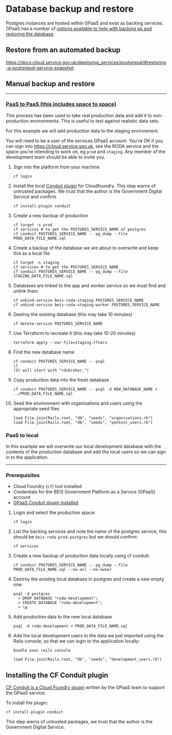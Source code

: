 # Database backup and restore

Postgres instances are hosted within GPaaS and exist as backing services.
GPaaS has a number of [options available to help with backing up and restoring the database](https://docs.cloud.service.gov.uk/deploying_services/postgresql/#postgresql-maintenance-amp-backups).

## Restore from an automated backup

https://docs.cloud.service.gov.uk/deploying_services/postgresql/#restoring-a-postgresql-service-snapshot

## Manual backup and restore

---

### [PaaS to PaaS (this includes space to space)](https://docs.cloud.service.gov.uk/deploying_services/postgresql/#paas-to-paas)

This process has been used to take real production data and add it to non-production environments. This is useful to test against realistic data sets.

For this example we will add production data to the staging environment.

You will need to be a user of the services GPaaS account. You're OK if you can sign into https://cloud.service.gov.uk, see the RODA service and the space you're intending to work on, eg `prod` and `staging`. Any member of the development team should be able to invite you.

1. Sign into the platform from your machine
   ```
   cf login
   ```
1. Install the local [Conduit plugin](https://github.com/alphagov/paas-cf-conduit) for Cloudfoundry. This step warns of untrusted packages. We trust that the author is the Government Digital Service and confirm
   ```
   cf install-plugin conduit
   ```
1. Create a new backup of production
   ```
   cf target -s prod
   cf services # to get the POSTGRES_SERVICE_NAME of postgres
   cf conduit POSTGRES_SERVICE_NAME -- pg_dump --file PROD_DATA_FILE_NAME.sql
   ```
1. Create a backup of the database we are about to overwrite and keep this as a local file
   ```
   cf target -s staging
   cf services # to get the POSTGRES_SERVICE_NAME
   cf conduit POSTGRES_SERVICE_NAME -- pg_dump --file STAGING_DATA_FILE_NAME.sql
   ```
1. Databases are linked to the app and worker service so we must find and unlink them
   ```
   cf unbind-service beis-roda-staging POSTGRES_SERVICE_NAME
   cf unbind-service beis-roda-staging-worker POSTGRES_SERVICE_NAME
   ```
1. Destroy the existing database (this may take 10 minutes)
   ```
   cf delete-service POSTGRES_SERVICE_NAME
   ```
1. Use Terraform to recreate it (this may take 10-20 minutes)
   ```
   terraform apply --var-file=staging.tfvars
   ```
1. Find the new database name
   ```
   cf conduit POSTGRES_SERVICE_NAME -- psql
   \l
   (It will start with "rdsbroker_")
   ```
1. Copy production data into the fresh database
   ```
   cf conduit POSTGRES_SERVICE_NAME -- psql -d NEW_DATABASE_NAME < ../PROD_DATA_FILE_NAME.sql
   ```
1. Seed the environment with organisations and users using the appropriate seed files
   ```
   load File.join(Rails.root, "db", "seeds", "organisations.rb")
   load File.join(Rails.root, "db", "seeds", "pentest_users.rb")
   ```

### PaaS to local

In this example we will overwrite our local development database with the
contents of the production database and add the local users so we can sign in to
the application.

---

### Prerequisites

- Cloud Foundry (`cf`) tool installed
- Credentials for the BEIS Government Platform as a Service (GPaaS) account
- [GPaaS Conduit plugin installed](#installing-the-cf-conduit-plugin)

1. Login and select the production space:
   ```
   cf login
   ```
1. List the backing services and note the name of the postgres service, this
   should be `beis-roda-prod-postgres` but we should confirm:
   ```
   cf services
   ```
1. Create a new backup of production data locally using cf conduit:
   ```
   cf conduit POSTGRES_SERVICE_NAME -- pg_dump --file PROD_DATA_FILE_NAME.sql --no-acl --no-owner
   ```
1. Destroy the existing local database in postgres and create a new empty one:
   ```
   psql -d postgres
     > DROP DATABASE "roda-development";
     > CREATE DATABASE "roda-development";
     > \q
   ```
1. Add production data to the new local database
   ```
   psql -d roda-development < PROD_DATA_FILE_NAME.sql
   ```
1. Add the local development users to the data we just imported using
   the Rails console, so that we can login to the application locally:
   ```
   bundle exec rails console
   ```
   ```
   load File.join(Rails.root, "db", "seeds", "development_users.rb")
   ```

## Installing the CF Conduit plugin

[CF Conduit is a Cloud Foundry
plugin](https://github.com/alphagov/paas-cf-conduit) written by the GPaaS team
to support the GPaaS service.

To install the plugin:

```
cf install-plugin conduit
```

This step warns of untrusted packages, we trust that the author is the
Government Digital Service.
